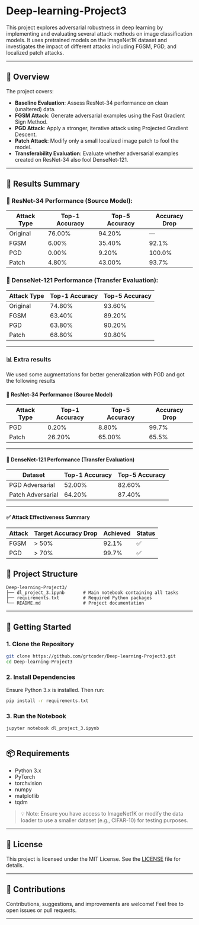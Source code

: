 # Deep-learning-Project3

This project explores adversarial robustness in deep learning by implementing and evaluating several attack methods on image classification models. It uses pretrained models on the ImageNet1K dataset and investigates the impact of different attacks including FGSM, PGD, and localized patch attacks.

---

## 📌 Overview

The project covers:

- **Baseline Evaluation**: Assess ResNet-34 performance on clean (unaltered) data.
- **FGSM Attack**: Generate adversarial examples using the Fast Gradient Sign Method.
- **PGD Attack**: Apply a stronger, iterative attack using Projected Gradient Descent.
- **Patch Attack**: Modify only a small localized image patch to fool the model.
- **Transferability Evaluation**: Evaluate whether adversarial examples created on ResNet-34 also fool DenseNet-121.

---

## 🧪 Results Summary

### 🔹 ResNet-34 Performance (Source Model):

| Attack Type | Top-1 Accuracy | Top-5 Accuracy | Accuracy Drop |
|-------------|----------------|----------------|----------------|
| Original    | 76.00%         | 94.20%         | —              |
| FGSM        | 6.00%          | 35.40%         | 92.1%          |
| PGD         | 0.00%          | 9.20%          | 100.0%         |
| Patch       | 4.80%          | 43.00%         | 93.7%          |

### 🔹 DenseNet-121 Performance (Transfer Evaluation):

| Attack Type | Top-1 Accuracy | Top-5 Accuracy |
|-------------|----------------|----------------|
| Original    | 74.80%         | 93.60%         |
| FGSM        | 63.40%         | 89.20%         |
| PGD         | 63.80%         | 90.20%         |
| Patch       | 68.80%         | 90.80%         |

---

### 📊 Extra results
We used some augmentations for better generalization with PGD and got the following results

#### 🔹 ResNet-34 Performance (Source Model)

| Attack Type | Top-1 Accuracy | Top-5 Accuracy | Accuracy Drop |
|-------------|----------------|----------------|----------------|
| PGD         | 0.20%          | 8.80%          | 99.7%          |
| Patch       | 26.20%         | 65.00%         | 65.5%          |

---

#### 🔹 DenseNet-121 Performance (Transfer Evaluation)

| Dataset            | Top-1 Accuracy | Top-5 Accuracy |
|--------------------|----------------|----------------|
| PGD Adversarial    | 52.00%         | 82.60%         |
| Patch Adversarial  | 64.20%         | 87.40%         |

---

#### ✅ Attack Effectiveness Summary

| Attack | Target Accuracy Drop | Achieved | Status |
|--------|-----------------------|----------|--------|
| FGSM   | > 50%                | 92.1%    | ✅     |
| PGD    | > 70%                | 99.7%    | ✅     |


## 📁 Project Structure

```
Deep-learning-Project3/
├── dl_project_3.ipynb       # Main notebook containing all tasks
├── requirements.txt         # Required Python packages
└── README.md                # Project documentation
```

---

## 🚀 Getting Started

### 1. Clone the Repository

```bash
git clone https://github.com/grtcoder/Deep-learning-Project3.git
cd Deep-learning-Project3
```

### 2. Install Dependencies

Ensure Python 3.x is installed. Then run:

```bash
pip install -r requirements.txt
```

### 3. Run the Notebook

```bash
jupyter notebook dl_project_3.ipynb
```

---

## 📦 Requirements

- Python 3.x
- PyTorch
- torchvision
- numpy
- matplotlib
- tqdm

> 💡 Note: Ensure you have access to ImageNet1K or modify the data loader to use a smaller dataset (e.g., CIFAR-10) for testing purposes.

---

## 📄 License

This project is licensed under the MIT License. See the [LICENSE](LICENSE) file for details.

---

## 🤝 Contributions

Contributions, suggestions, and improvements are welcome! Feel free to open issues or pull requests.

---
